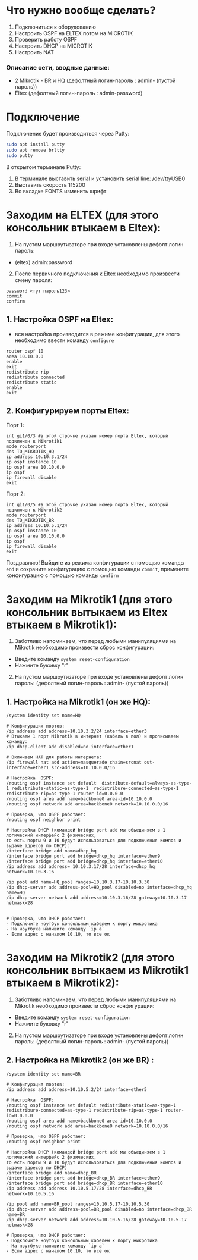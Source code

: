 # Что нужно вообще сделать?
1. Подключиться к оборудованию
2. Настроить OSPF на ELTEX потом на MICROTIK
3. Проверить работу OSPF
4. Настроить DHCP на MICROTIK
5. Настроить NAT

### Описание сети, вводные данные:
- 2 Mikrotik - BR и HQ (дефолтный логин-пароль : admin- (пустой пароль))
- Eltex (дефолтный логин-пароль : admin-password)

# Подключение
Подключение будет производиться через Putty:
```bash
sudo apt install putty
sudo apt remove brltty
sudo putty
```

В открытом терминале Putty:
1) В терминале выставить serial и установить serial line: /dev/ttyUSB0
2) Выставить скорость 115200
3) Во вкладке FONTS изменить шрифт 

# Заходим на ELTEX (для этого консольник втыкаем в Eltex):
1) На пустом маршрутизаторе при входе установлены дефолт логин пароль:
- (eltex) admin:password

2) После первичного подключения к Eltex необходимо произвести смену пароля:
```
password <тут пароль123>
commit
confirm
```

## 1. Настройка OSPF на Eltex:
- вся настройка производится в режиме конфигурации, для этого необходимо ввести команду `configure`

```
router ospf 10
area 10.10.0.0
enable
exit
redistribute rip
redistribute connected
redistribute static
enable
exit
```
## 2. Конфигурируем порты Eltex:

Порт 1:
```
int gi1/0/3 #в этой строчке указан номер порта Eltex, который подключен к Mikrotik1
mode routerport 
des TO_MIKROTIK_HQ
ip address 10.10.3.1/24
ip ospf instance 10
ip ospf area 10.10.0.0
ip ospf
ip firewall disable
exit
```
Порт 2:
```
int gi1/0/5 #в этой строчке указан номер порта Eltex, который подключен к Mikrotik2
mode routerport 
des TO_MIKROTIK_BR
ip address 10.10.5.1/24
ip ospf instance 10
ip ospf area 10.10.0.0
ip ospf
ip firewall disable
exit
```
Поздравляю! Выйдите из режима конфигурации с помощью команды `end` и сохраните конфигурацию с помощью команды `commit`, примените конфигурацию с помощью команды `confirm`

# Заходим на Mikrotik1 (для этого консольник вытыкаем из Eltex втыкаем в Mikrotik1):
1) Заботливо напоминаем, что перед любыми манипуляциями на Mikrotik необходимо произвести сброс конфигурации:
- Введите команду ```system reset-configuration```
- Нажмите буковку "r"
2) На пустом маршрутизаторе при входе установлены дефолт логин пароль:
  (дефолтный логин-пароль : admin- (пустой пароль))

## 1. Настройка на Mikrotik1 (он же HQ):

```
/system identity set name=HQ

# Конфигурация портов:
/ip address add address=10.10.3.2/24 interface=ether3
# Втыкаем 1 порт Mikrotik в интернет (кабель в пол) и прописываем команду:
/ip dhcp-client add disabled=no interface=ether1

# Включаем НАТ для работы интернета:
/ip firewall nat add action=masquerade chain=srcnat out-interface=ether1 src-address=10.10.0.0/16

# Настройка  OSPF:
/routing ospf instance set default  distribute-default=always-as-type-1 redistribute-static=as-type-1  redistribure-connected=as-type-1 redistribute-rip=as-type-1 router-id=0.0.0.0
/routing ospf area add name=backbone0 area-id=10.10.0.0
/routing ospf network add area=backbone0 network=10.10.0.0/16

# Проверка, что OSPF работает:
/routing ospf neighbor print

# Настройка DHCP (командой bridge port add мы обьединяем в 1 логический интерфейс 2 физических, 
то есть порты 9 и 10 будут использоваться для подключения компов и выдаче адресов по DHCP):
/interface bridge add name=dhcp_hq 
/interface bridge port add bridge=dhcp_hq interface=ether9
/interface bridge port add bridge=dhcp_hq interface=ether10
/ip address add address= 10.10.3.17/28 interface=dhcp_hq network=10.10.3.16

/ip pool add name=HQ_pool ranges=10.10.3.17-10.10.3.30
/ip dhcp-server add address-pool=HQ_pool disabled=no interface=dhcp_hq name=HQ
/ip dhcp-server network add address=10.10.3.16/28 gateway=10.10.3.17 netmask=28


# Проверка, что DHCP работает:
- Подключите ноутбук консольным кабелем к порту микротика
- На ноутбуке напишите команду `ip a` 
- Если адрес с началом 10.10, то все ок

```
# Заходим на Mikrotik2 (для этого консольник вытыкаем из Mikrotik1 втыкаем в Mikrotik2):
1) Заботливо напоминаем, что перед любыми манипуляциями на Mikrotik необходимо произвести сброс конфигурации:
- Введите команду ```system reset-configuration```
- Нажмите буковку "r"
2) На пустом маршрутизаторе при входе установлены дефолт логин пароль:
  (дефолтный логин-пароль : admin- (пустой пароль))

## 2. Настройка на Mikrotik2 (он же BR) :
```
/system identity set name=BR

# Конфигурация портов:
/ip address add address=10.10.5.2/24 interface=ether5

# Настройка  OSPF:
/routing ospf instance set default redistribute-static=as-type-1  redistribure-connected=as-type-1 redistribute-rip=as-type-1 router-id=0.0.0.0
/routing ospf area add name=backbone0 area-id=10.10.0.0
/routing ospf network add area=backbone0 network=10.10.0.0/16

# Проверка, что OSPF работает:
/routing ospf neighbor print

# Настройка DHCP (командой bridge port add мы обьединяем в 1 логический интерфейс 2 физических, 
то есть порты 9 и 10 будут использоваться для подключения компов и выдаче адресов по DHCP)
/interface bridge add name=dhcp_BR 
/interface bridge port add bridge=dhcp_BR interface=ether9
/interface bridge port add bridge=dhcp_BR interface=ether10
/ip address add address 10.10.5.17/28 interface=dhcp_BR network=10.10.5.16

/ip pool add name=BR_pool ranges=10.10.5.17-10.10.5.30
/ip dhcp-server add address-pool=BR_pool disabled=no interface=dhcp_BR name=BR
/ip dhcp-server network add address=10.10.5.16/28 gateway=10.10.5.17 netmask=28

# Проверка, что DHCP работает:
- Подключите ноутбук консольным кабелем к порту микротика
- На ноутбуке напишите команду `ip a` 
- Если адрес с началом 10.10, то все ок





